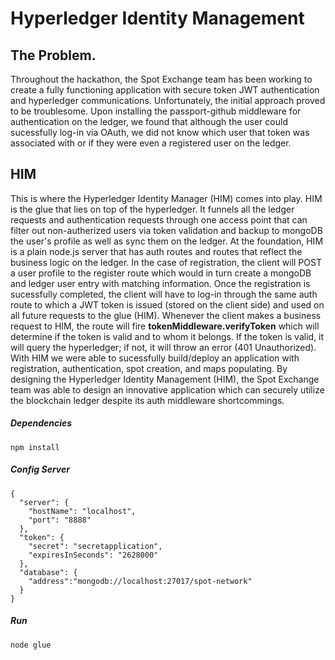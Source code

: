 # Hyperledger Identity Management

## The Problem.

Throughout the hackathon, the Spot Exchange team has been working to create a fully functioning application with secure token JWT authentication and hyperledger communications. Unfortunately, the initial approach proved to be troublesome. Upon installing the passport-github middleware for authentication on the ledger, we found that although the user could sucessfully log-in via OAuth, we did not know which user that token was associated with or if they were even a registered user on the ledger. 

## HIM

This is where the Hyperledger Identity Manager (HIM) comes into play. HIM is the glue that lies on top of the hyperledger. It funnels all the ledger requests and authentication requests through one access point that can filter out non-autherized users via token validation and backup to mongoDB the user's profile as well as sync them on the ledger. At the foundation, HIM is a plain node.js server that has auth routes and routes that reflect the business logic on the ledger. In the case of registration, the client will POST a user profile to the register route which would in turn create a mongoDB and ledger user entry with matching information. Once the registration is sucessfully completed, the client will have to log-in through the same auth route to which a JWT token is issued (stored on the client side) and used on all future requests to the glue (HIM). Whenever the client makes a business request to HIM, the route will fire **tokenMiddleware.verifyToken** which will determine if the token is valid and to whom it belongs. If the token is valid, it will query the hyperledger; if not, it will throw an error (401 Unauthorized). With HIM we were able to sucessfully build/deploy an application with registration, authentication, spot creation, and maps populating. By designing the Hyperledger Identity Management (HIM), the Spot Exchange team was able to design an innovative application which can securely utilize the blockchain ledger despite its auth middleware shortcommings. 

##### Dependencies

```
npm install
```

##### Config Server

```
{
  "server": {
    "hostName": "localhost",
    "port": "8888"
  },
  "token": {
    "secret": "secretapplication",
    "expiresInSeconds": "2628000"
  },
  "database": {
    "address":"mongodb://localhost:27017/spot-network"
  }
}

```
##### Run
```
node glue
```
